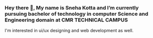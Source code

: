 ### Hey there 👋, My name is Sneha Kotta and I’m currently pursuing bachelor of technology in computer Science and Engineering domain at CMR TECHNICAL CAMPUS

  I'm interested in ui/ux designing and web development as well.
  

<!--
**SNEHAKOTTA08/SNEHAKOTTA08** is a ✨ _special_ ✨ repository because its `README.md` (this file) appears on your GitHub profile.

Here are some ideas to get you started:

- 🔭 I’m currently pursuing bachelor of technology in computer Science and Engineering domain at CMR TECHNICAL CAMPUS
- 🌱 I’m currently learning ...
- 👯 I’m looking to collaborate on ...
- 🤔 I’m looking for help with 
- 💬 Ask me about ...
- 📫 How to reach me: ...
- 😄 Pronouns: ...
- ⚡ Fun fact: ...
-->
